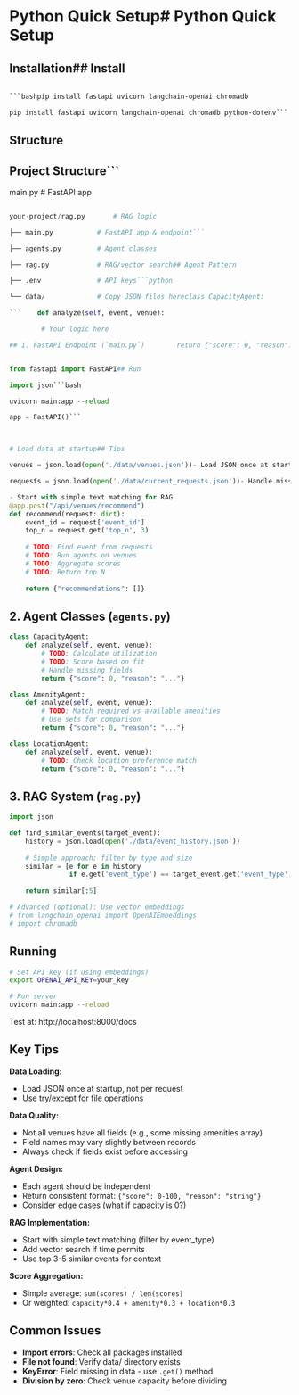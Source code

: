 # Python Quick Setup# Python Quick Setup



## Installation## Install

```bash

```bashpip install fastapi uvicorn langchain-openai chromadb

pip install fastapi uvicorn langchain-openai chromadb python-dotenv```

```

## Structure

## Project Structure```

main.py      # FastAPI app

```agents.py    # Agent classes  

your-project/rag.py       # RAG logic

├── main.py           # FastAPI app & endpoint```

├── agents.py         # Agent classes

├── rag.py            # RAG/vector search## Agent Pattern

├── .env              # API keys```python

└── data/             # Copy JSON files hereclass CapacityAgent:

```    def analyze(self, event, venue):

        # Your logic here

## 1. FastAPI Endpoint (`main.py`)        return {"score": 0, "reason": "..."}

```

```python

from fastapi import FastAPI## Run

import json```bash

uvicorn main:app --reload

app = FastAPI()```



# Load data at startup## Tips

venues = json.load(open('./data/venues.json'))- Load JSON once at startup

requests = json.load(open('./data/current_requests.json'))- Handle missing fields  

- Start with simple text matching for RAG
@app.post("/api/venues/recommend")
def recommend(request: dict):
    event_id = request['event_id']
    top_n = request.get('top_n', 3)
    
    # TODO: Find event from requests
    # TODO: Run agents on venues
    # TODO: Aggregate scores
    # TODO: Return top N
    
    return {"recommendations": []}
```

## 2. Agent Classes (`agents.py`)

```python
class CapacityAgent:
    def analyze(self, event, venue):
        # TODO: Calculate utilization
        # TODO: Score based on fit
        # Handle missing fields
        return {"score": 0, "reason": "..."}

class AmenityAgent:
    def analyze(self, event, venue):
        # TODO: Match required vs available amenities
        # Use sets for comparison
        return {"score": 0, "reason": "..."}

class LocationAgent:
    def analyze(self, event, venue):
        # TODO: Check location preference match
        return {"score": 0, "reason": "..."}
```

## 3. RAG System (`rag.py`)

```python
import json

def find_similar_events(target_event):
    history = json.load(open('./data/event_history.json'))
    
    # Simple approach: filter by type and size
    similar = [e for e in history 
               if e.get('event_type') == target_event.get('event_type')]
    
    return similar[:5]

# Advanced (optional): Use vector embeddings
# from langchain_openai import OpenAIEmbeddings
# import chromadb
```

## Running

```bash
# Set API key (if using embeddings)
export OPENAI_API_KEY=your_key

# Run server
uvicorn main:app --reload
```

Test at: http://localhost:8000/docs

## Key Tips

**Data Loading:**
- Load JSON once at startup, not per request
- Use try/except for file operations

**Data Quality:**
- Not all venues have all fields (e.g., some missing amenities array)
- Field names may vary slightly between records
- Always check if fields exist before accessing

**Agent Design:**
- Each agent should be independent
- Return consistent format: `{"score": 0-100, "reason": "string"}`
- Consider edge cases (what if capacity is 0?)

**RAG Implementation:**
- Start with simple text matching (filter by event_type)
- Add vector search if time permits
- Use top 3-5 similar events for context

**Score Aggregation:**
- Simple average: `sum(scores) / len(scores)`
- Or weighted: `capacity*0.4 + amenity*0.3 + location*0.3`

## Common Issues

- **Import errors**: Check all packages installed
- **File not found**: Verify data/ directory exists
- **KeyError**: Field missing in data - use `.get()` method
- **Division by zero**: Check venue capacity before dividing

